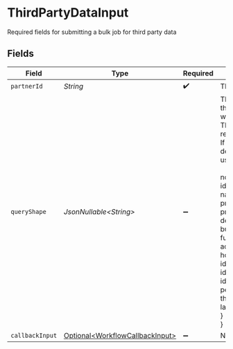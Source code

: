 # ThirdPartyDataInput

Required fields for submitting a bulk job for third party data


## Fields

| Field                                                                                                                                                                                                                                                                                                                                                                                                                                                                                                                    | Type                                                                                                                                                                                                                                                                                                                                                                                                                                                                                                                     | Required                                                                                                                                                                                                                                                                                                                                                                                                                                                                                                                 | Description                                                                                                                                                                                                                                                                                                                                                                                                                                                                                                              |
| ------------------------------------------------------------------------------------------------------------------------------------------------------------------------------------------------------------------------------------------------------------------------------------------------------------------------------------------------------------------------------------------------------------------------------------------------------------------------------------------------------------------------ | ------------------------------------------------------------------------------------------------------------------------------------------------------------------------------------------------------------------------------------------------------------------------------------------------------------------------------------------------------------------------------------------------------------------------------------------------------------------------------------------------------------------------ | ------------------------------------------------------------------------------------------------------------------------------------------------------------------------------------------------------------------------------------------------------------------------------------------------------------------------------------------------------------------------------------------------------------------------------------------------------------------------------------------------------------------------ | ------------------------------------------------------------------------------------------------------------------------------------------------------------------------------------------------------------------------------------------------------------------------------------------------------------------------------------------------------------------------------------------------------------------------------------------------------------------------------------------------------------------------ |
| `partnerId`                                                                                                                                                                                                                                                                                                                                                                                                                                                                                                              | *String*                                                                                                                                                                                                                                                                                                                                                                                                                                                                                                                 | :heavy_check_mark:                                                                                                                                                                                                                                                                                                                                                                                                                                                                                                       | The partner id to query for.                                                                                                                                                                                                                                                                                                                                                                                                                                                                                             |
| `queryShape`                                                                                                                                                                                                                                                                                                                                                                                                                                                                                                             | *JsonNullable\<String>*                                                                                                                                                                                                                                                                                                                                                                                                                                                                                                  | :heavy_minus_sign:                                                                                                                                                                                                                                                                                                                                                                                                                                                                                                       | The shape of the query with the fields being asked for, which is sent downstream.<br/>This determines how the response will look like.<br/>If this is not provided the default query shape will be used:<br/>            <br/>nodes {<br/>    id<br/>    name<br/>    providerId<br/>    providerElementId<br/>    description<br/>    buyable<br/>    fullPath<br/>    activeUniques {<br/>        householdCount<br/>        idsConnectedTvCount<br/>        idsInAppCount<br/>        idsWebCount<br/>        personsCount<br/>        thirdPartyDataOverlapCount<br/>        lastUpdated<br/>    }<br/>} |
| `callbackInput`                                                                                                                                                                                                                                                                                                                                                                                                                                                                                                          | [Optional\<WorkflowCallbackInput>](../../models/components/WorkflowCallbackInput.md)                                                                                                                                                                                                                                                                                                                                                                                                                                     | :heavy_minus_sign:                                                                                                                                                                                                                                                                                                                                                                                                                                                                                                       | N/A                                                                                                                                                                                                                                                                                                                                                                                                                                                                                                                      |